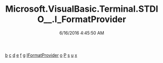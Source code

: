 ﻿---
title: Microsoft.VisualBasic.Terminal.STDIO__.I_FormatProvider
date: 6/16/2016 4:45:50 AM
---

[b](T-Microsoft.VisualBasic.Terminal.STDIO__.I_FormatProvider.b.html)
[c](T-Microsoft.VisualBasic.Terminal.STDIO__.I_FormatProvider.c.html)
[d](T-Microsoft.VisualBasic.Terminal.STDIO__.I_FormatProvider.d.html)
[e](T-Microsoft.VisualBasic.Terminal.STDIO__.I_FormatProvider.e.html)
[f](T-Microsoft.VisualBasic.Terminal.STDIO__.I_FormatProvider.f.html)
[g](T-Microsoft.VisualBasic.Terminal.STDIO__.I_FormatProvider.g.html)
[IFormatProvider](T-Microsoft.VisualBasic.Terminal.STDIO__.I_FormatProvider.IFormatProvider.html)
[o](T-Microsoft.VisualBasic.Terminal.STDIO__.I_FormatProvider.o.html)
[P](T-Microsoft.VisualBasic.Terminal.STDIO__.I_FormatProvider.P.html)
[s](T-Microsoft.VisualBasic.Terminal.STDIO__.I_FormatProvider.s.html)
[u](T-Microsoft.VisualBasic.Terminal.STDIO__.I_FormatProvider.u.html)
[x](T-Microsoft.VisualBasic.Terminal.STDIO__.I_FormatProvider.x.html)
